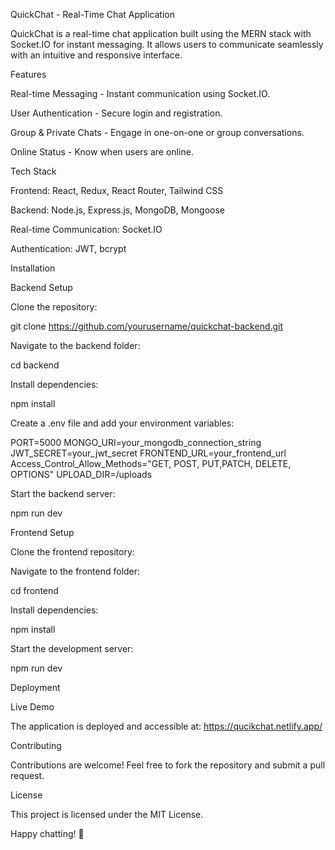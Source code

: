 QuickChat - Real-Time Chat Application

QuickChat is a real-time chat application built using the MERN stack with Socket.IO for instant messaging. It allows users to communicate seamlessly with an intuitive and responsive interface.

Features

Real-time Messaging - Instant communication using Socket.IO.

User Authentication - Secure login and registration.

Group & Private Chats - Engage in one-on-one or group conversations.

Online Status - Know when users are online.

Tech Stack

Frontend: React, Redux, React Router, Tailwind CSS

Backend: Node.js, Express.js, MongoDB, Mongoose

Real-time Communication: Socket.IO

Authentication: JWT, bcrypt

Installation

Backend Setup

Clone the repository:

git clone https://github.com/yourusername/quickchat-backend.git

Navigate to the backend folder:

cd backend

Install dependencies:

npm install

Create a .env file and add your environment variables:

PORT=5000
MONGO_URI=your_mongodb_connection_string
JWT_SECRET=your_jwt_secret
FRONTEND_URL=your_frontend_url
Access_Control_Allow_Methods="GET, POST, PUT,PATCH, DELETE, OPTIONS"
UPLOAD_DIR=/uploads


Start the backend server:

npm run dev

Frontend Setup

Clone the frontend repository:

Navigate to the frontend folder:

cd frontend

Install dependencies:

npm install

Start the development server:

npm run dev

Deployment

Live Demo

The application is deployed and accessible at:
https://qucikchat.netlify.app/

Contributing

Contributions are welcome! Feel free to fork the repository and submit a pull request.

License

This project is licensed under the MIT License.

Happy chatting! 🚀


